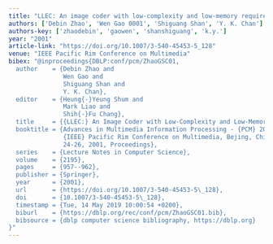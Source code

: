 ```yaml
---
title: "LLEC: An image coder with low-complexity and low-memory requirement"
authors: ['Debin Zhao', 'Wen Gao 0001', 'Shiguang Shan', 'Y. K. Chan']
authors-key: ['zhaodebin', 'gaowen', 'shanshiguang', 'k.y.']
year: "2001"
article-link: "https://doi.org/10.1007/3-540-45453-5_128"
venue: "IEEE Pacific Rim Conference on Multimedia"
bibex: "@inproceedings{DBLP:conf/pcm/ZhaoGSC01,
  author    = {Debin Zhao and
               Wen Gao and
               Shiguang Shan and
               Y. K. Chan},
  editor    = {Heung{-}Yeung Shum and
               Mark Liao and
               Shih{-}Fu Chang},
  title     = {{LLEC:} An Image Coder with Low-Complexity and Low-Memory Requirement},
  booktitle = {Advances in Multimedia Information Processing - {PCM} 2001, Second
               {IEEE} Pacific Rim Conference on Multimedia, Bejing, China, October
               24-26, 2001, Proceedings},
  series    = {Lecture Notes in Computer Science},
  volume    = {2195},
  pages     = {957--962},
  publisher = {Springer},
  year      = {2001},
  url       = {https://doi.org/10.1007/3-540-45453-5\_128},
  doi       = {10.1007/3-540-45453-5\_128},
  timestamp = {Tue, 14 May 2019 10:00:54 +0200},
  biburl    = {https://dblp.org/rec/conf/pcm/ZhaoGSC01.bib},
  bibsource = {dblp computer science bibliography, https://dblp.org}
}"
---
```

